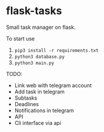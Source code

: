 # flask-tasks
Small task manager on flask.<br>

To start use
1) `pip3 install -r requirements.txt`
2) `python3 database.py`
3) `python3 main.py`

TODO:
- Link web with telegram account
- Add task in telegram
- Subtasks
- Deadlines
- Notifications in telegram
- API
- Cli interface via api
